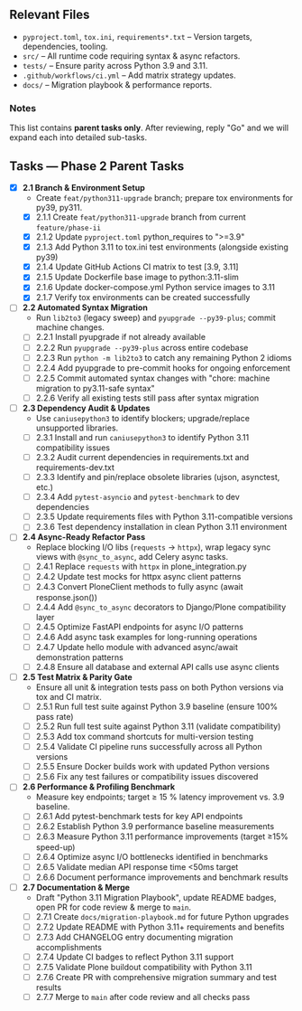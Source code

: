 ## Relevant Files

- `pyproject.toml`, `tox.ini`, `requirements*.txt` – Version targets, dependencies, tooling.
- `src/` – All runtime code requiring syntax & async refactors.
- `tests/` – Ensure parity across Python 3.9 and 3.11.
- `.github/workflows/ci.yml` – Add matrix strategy updates.
- `docs/` – Migration playbook & performance reports.

### Notes

This list contains **parent tasks only**. After reviewing, reply "Go" and we will expand each into detailed sub-tasks.

## Tasks — Phase 2 Parent Tasks

- [x] **2.1 Branch & Environment Setup**
  - Create `feat/python311-upgrade` branch; prepare tox environments for py39, py311.
  - [x] 2.1.1 Create `feat/python311-upgrade` branch from current `feature/phase-ii`
  - [x] 2.1.2 Update `pyproject.toml` python_requires to ">=3.9"
  - [x] 2.1.3 Add Python 3.11 to tox.ini test environments (alongside existing py39)
  - [x] 2.1.4 Update GitHub Actions CI matrix to test [3.9, 3.11]
  - [x] 2.1.5 Update Dockerfile base image to python:3.11-slim
  - [x] 2.1.6 Update docker-compose.yml Python service images to 3.11
  - [x] 2.1.7 Verify tox environments can be created successfully

- [ ] **2.2 Automated Syntax Migration**
  - Run `lib2to3` (legacy sweep) and `pyupgrade --py39-plus`; commit machine changes.
  - [ ] 2.2.1 Install pyupgrade if not already available
  - [ ] 2.2.2 Run `pyupgrade --py39-plus` across entire codebase
  - [ ] 2.2.3 Run `python -m lib2to3` to catch any remaining Python 2 idioms
  - [ ] 2.2.4 Add pyupgrade to pre-commit hooks for ongoing enforcement
  - [ ] 2.2.5 Commit automated syntax changes with "chore: machine migration to py3.11-safe syntax"
  - [ ] 2.2.6 Verify all existing tests still pass after syntax migration

- [ ] **2.3 Dependency Audit & Updates**
  - Use `caniusepython3` to identify blockers; upgrade/replace unsupported libraries.
  - [ ] 2.3.1 Install and run `caniusepython3` to identify Python 3.11 compatibility issues
  - [ ] 2.3.2 Audit current dependencies in requirements.txt and requirements-dev.txt
  - [ ] 2.3.3 Identify and pin/replace obsolete libraries (ujson, asynctest, etc.)
  - [ ] 2.3.4 Add `pytest-asyncio` and `pytest-benchmark` to dev dependencies
  - [ ] 2.3.5 Update requirements files with Python 3.11-compatible versions
  - [ ] 2.3.6 Test dependency installation in clean Python 3.11 environment

- [ ] **2.4 Async-Ready Refactor Pass**
  - Replace blocking I/O libs (`requests` → `httpx`), wrap legacy sync views with `@sync_to_async`, add Celery async tasks.
  - [ ] 2.4.1 Replace `requests` with `httpx` in plone_integration.py
  - [ ] 2.4.2 Update test mocks for httpx async client patterns
  - [ ] 2.4.3 Convert PloneClient methods to fully async (await response.json())
  - [ ] 2.4.4 Add `@sync_to_async` decorators to Django/Plone compatibility layer
  - [ ] 2.4.5 Optimize FastAPI endpoints for async I/O patterns
  - [ ] 2.4.6 Add async task examples for long-running operations
  - [ ] 2.4.7 Update hello module with advanced async/await demonstration patterns
  - [ ] 2.4.8 Ensure all database and external API calls use async clients

- [ ] **2.5 Test Matrix & Parity Gate**
  - Ensure all unit & integration tests pass on both Python versions via tox and CI matrix.
  - [ ] 2.5.1 Run full test suite against Python 3.9 baseline (ensure 100% pass rate)
  - [ ] 2.5.2 Run full test suite against Python 3.11 (validate compatibility)
  - [ ] 2.5.3 Add tox command shortcuts for multi-version testing
  - [ ] 2.5.4 Validate CI pipeline runs successfully across all Python versions
  - [ ] 2.5.5 Ensure Docker builds work with updated Python versions
  - [ ] 2.5.6 Fix any test failures or compatibility issues discovered

- [ ] **2.6 Performance & Profiling Benchmark**
  - Measure key endpoints; target ≥ 15 % latency improvement vs. 3.9 baseline.
  - [ ] 2.6.1 Add pytest-benchmark tests for key API endpoints
  - [ ] 2.6.2 Establish Python 3.9 performance baseline measurements
  - [ ] 2.6.3 Measure Python 3.11 performance improvements (target ≥15% speed-up)
  - [ ] 2.6.4 Optimize async I/O bottlenecks identified in benchmarks
  - [ ] 2.6.5 Validate median API response time <50ms target
  - [ ] 2.6.6 Document performance improvements and benchmark results

- [ ] **2.7 Documentation & Merge**
  - Draft "Python 3.11 Migration Playbook", update README badges, open PR for code review & merge to `main`.
  - [ ] 2.7.1 Create `docs/migration-playbook.md` for future Python upgrades
  - [ ] 2.7.2 Update README with Python 3.11+ requirements and benefits
  - [ ] 2.7.3 Add CHANGELOG entry documenting migration accomplishments
  - [ ] 2.7.4 Update CI badges to reflect Python 3.11 support
  - [ ] 2.7.5 Validate Plone buildout compatibility with Python 3.11
  - [ ] 2.7.6 Create PR with comprehensive migration summary and test results
  - [ ] 2.7.7 Merge to `main` after code review and all checks pass